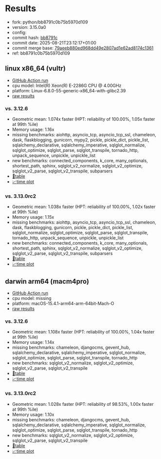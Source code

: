 # Results

- fork: python/bb8791c0b75b5970d109
- version: 3.15.0a0
- config: 
- commit hash: [bb8791c](https://github.com/python/cpython/commit/bb8791c)
- commit date: 2025-08-21T23:12:17+01:00
- commit merge base: [79aeeb880ed968dd49e2807ad1e62ad8174c1361](https://github.com/python/cpython/commit/79aeeb880ed968dd49e2807ad1e62ad8174c1361)
- ref: bb8791c0b75b5970d109

## linux x86_64 (vultr)

- [GitHub Action run](https://github.com/facebookexperimental/free-threading-benchmarking/actions/runs/17142539550)
- cpu model: Intel(R) Xeon(R) E-2286G CPU @ 4.00GHz
- platform: Linux-6.8.0-55-generic-x86_64-with-glibc2.39
- [raw results](bm-20250821-vultr-x86_64-python-bb8791c0b75b5970d109-3.15.0a0-bb8791c.json)

### vs. 3.12.6

- Geometric mean: 1.074x faster (HPT: reliability of 100.00%, 1.05x faster at 99th %ile)
- Memory usage: 1.16x
- missing benchmarks: aiohttp, asyncio_tcp, asyncio_tcp_ssl, chameleon, dask, flaskblogging, gunicorn, mypy2, pickle, pickle_dict, pickle_list, sqlalchemy_declarative, sqlalchemy_imperative, sqlglot_normalize, sqlglot_optimize, sqlglot_parse, sqlglot_transpile, tornado_http, unpack_sequence, unpickle, unpickle_list
- new benchmarks: connected_components, k_core, many_optionals, shortest_path, sphinx, sqlglot_v2_normalize, sqlglot_v2_optimize, sqlglot_v2_parse, sqlglot_v2_transpile, subparsers
- [📄table](bm-20250821-vultr-x86_64-python-bb8791c0b75b5970d109-3.15.0a0-bb8791c-vs-3.12.6.md)
- [📈time plot](bm-20250821-vultr-x86_64-python-bb8791c0b75b5970d109-3.15.0a0-bb8791c-vs-3.12.6.svg)

### vs. 3.13.0rc2

- Geometric mean: 1.038x faster (HPT: reliability of 100.00%, 1.02x faster at 99th %ile)
- Memory usage: 1.15x
- missing benchmarks: aiohttp, asyncio_tcp, asyncio_tcp_ssl, chameleon, dask, flaskblogging, gunicorn, pickle, pickle_dict, pickle_list, sqlglot_normalize, sqlglot_optimize, sqlglot_parse, sqlglot_transpile, tornado_http, unpack_sequence, unpickle, unpickle_list
- new benchmarks: connected_components, k_core, many_optionals, shortest_path, sphinx, sqlglot_v2_normalize, sqlglot_v2_optimize, sqlglot_v2_parse, sqlglot_v2_transpile, subparsers
- [📄table](bm-20250821-vultr-x86_64-python-bb8791c0b75b5970d109-3.15.0a0-bb8791c-vs-3.13.0rc2.md)
- [📈time plot](bm-20250821-vultr-x86_64-python-bb8791c0b75b5970d109-3.15.0a0-bb8791c-vs-3.13.0rc2.svg)

## darwin arm64 (macm4pro)

- [GitHub Action run](https://github.com/facebookexperimental/free-threading-benchmarking/actions/runs/17142539550)
- cpu model: missing
- platform: macOS-15.4.1-arm64-arm-64bit-Mach-O
- [raw results](bm-20250821-macm4pro-arm64-python-bb8791c0b75b5970d109-3.15.0a0-bb8791c.json)

### vs. 3.12.6

- Geometric mean: 1.108x faster (HPT: reliability of 100.00%, 1.04x faster at 99th %ile)
- Memory usage: 1.14x
- missing benchmarks: chameleon, djangocms, gevent_hub, sqlalchemy_declarative, sqlalchemy_imperative, sqlglot_normalize, sqlglot_optimize, sqlglot_parse, sqlglot_transpile, tornado_http
- new benchmarks: sqlglot_v2_normalize, sqlglot_v2_optimize, sqlglot_v2_parse, sqlglot_v2_transpile
- [📄table](bm-20250821-macm4pro-arm64-python-bb8791c0b75b5970d109-3.15.0a0-bb8791c-vs-3.12.6.md)
- [📈time plot](bm-20250821-macm4pro-arm64-python-bb8791c0b75b5970d109-3.15.0a0-bb8791c-vs-3.12.6.svg)

### vs. 3.13.0rc2

- Geometric mean: 1.028x faster (HPT: reliability of 98.53%, 1.00x faster at 99th %ile)
- Memory usage: 1.10x
- missing benchmarks: chameleon, djangocms, gevent_hub, sqlalchemy_declarative, sqlalchemy_imperative, sqlglot_normalize, sqlglot_optimize, sqlglot_parse, sqlglot_transpile, tornado_http
- new benchmarks: sqlglot_v2_normalize, sqlglot_v2_optimize, sqlglot_v2_parse, sqlglot_v2_transpile
- [📄table](bm-20250821-macm4pro-arm64-python-bb8791c0b75b5970d109-3.15.0a0-bb8791c-vs-3.13.0rc2.md)
- [📈time plot](bm-20250821-macm4pro-arm64-python-bb8791c0b75b5970d109-3.15.0a0-bb8791c-vs-3.13.0rc2.svg)

